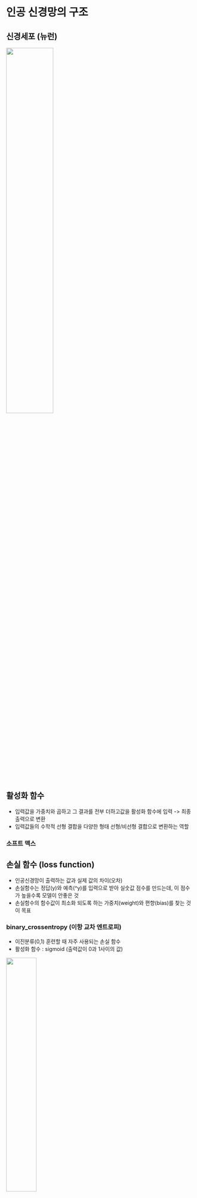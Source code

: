 # 인공 신경망의 구조

## 신경세포 (뉴런)

<img src=https://user-images.githubusercontent.com/80855939/211226406-de0e9151-c2ba-4e30-a313-f482dbb09587.png width=50% height=50%>


## 활성화 함수
  - 입력값을 가중치와 곱하고 그 결과를 전부 더하고값을 활성화 함수에 입력 -> 최종 출력으로 변환
  - 입력값들의 수학적 선형 결합을 다양한 형태 선형/비선형 결합으로 변환하는 역할


### 소프트 맥스



## 손실 함수 (loss function)
- 인공신경망이 출력하는 값과 실제 값의 차이(오차)
- 손실함수는 정답(y)와 예측(^y)를 입력으로 받아 실숫값 점수를 만드는데, 이 점수가 높을수록 모델이 안좋은 것
- 손실함수의 함수값이 최소화 되도록 하는 가중치(weight)와 편향(bias)를 찾는 것이 목표

### binary_crossentropy (이항 교차 엔트로피)

- 이진분류(0,1) 훈련할 때 자주 사용되는 손실 함수
- 활성화 함수 : sigmoid (출력값이 0과 1사이의 값)
<img src=https://user-images.githubusercontent.com/80855939/211227687-e079ed71-284a-4aa0-9222-c8715a2dc3f2.png width =40% height=40%>


- 예측값(Yi_hat=1) 과 실제값(yi=1) 대입하면 0에 수렴, 반대로 예측값(Yi =0)과 실제값(yi_hat = 1)을 대입하면 무한으로 발산하기때문에 이진분류에 적합


### categorical_crossentropy (범주형 교차 엔트로피)
- 멑티 클래스중 특정 소속 확률에 대한 예측할때 자주 사용 (y 클래스가 2개 이상일 경우 사용)
- 활성화 함수 : softmax (모든 벡터 요소의 값은 0과 1사이의 값이 나오고, 모든 합이 1이 됨)

<img src =https://user-images.githubusercontent.com/80855939/211227586-8ee64220-eb17-4a38-9e3e-9111e9b7165c.png width= 30% height=30%>

- y(실제값)와 t(예측값)이 같을경우 loss의 값 0이,  다를 경우 무한대로 발산


## 옵티마이저(최적화 알고리즘)
- 일반적으로 J(W)와 같이 가중치(W)의 함수로 나타냄
- 딥러닝에서 손실 함수 형태가 복잡함으로 계산량이 매우 커지고 미분이 0이되는 값이 여러개 존재 하기때문에 미분값 이용으로는 한계
- 경사하강법은 손실 함수의 현재 위치 에서 조금씩 손실이 낮아지는 쪽으로 가중치를 이동하면서 최소값을 찾는 방법

<img src=https://user-images.githubusercontent.com/80855939/211226563-0f6f6dfc-c11c-458c-8b78-542d9e4330ec.png width =60% height=60%>



## 다층 신경망(MLP, Multi-Layer Perceptron)

- 입력 레이어와 출력 레이어가 신경망 앞뒤에 위치, 그사이에 여러 은닉 레이어 배치
- 각 레이어는 여러개의 유닛으로 구성, 각 유닛은 하나의 퍼셉트론으로 이루어짐
- 각유닛은 입력값과 가중치를 갖고 활성화 함수를 거쳐 출력을 내보냄
- 인접한 두 레이어의 각 유닛은 서로 가중치를 갖는 연결선을 통해 이어지고 일대일 대응 관계

<img src=https://user-images.githubusercontent.com/80855939/211227983-116ac3f7-3d71-4804-8c50-605d0f791103.png width=50% hegiht =50%>
